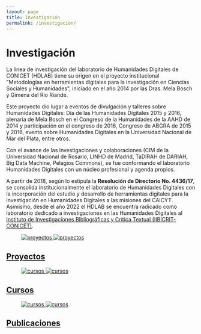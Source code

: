 ```yaml
---
layout: page
title: Investigación
permalink: /investigacion/
---
```


# Investigación

La línea de investigación del laboratorio de Humanidades Digitales de CONICET (HDLAB) tiene su origen en el proyecto institucional "Metodologías en herramientas digitales para la investigación en Ciencias Sociales y Humanidades", iniciado en el año 2014 por las Dras. Mela Bosch y Gimena del Rio Riande. 

Este proyecto dio lugar a eventos de divulgación y talleres sobre Humanidades Digitales: Día de las Humanidades Digitales 2015 y 2016, plenaria de Mela Bosch en el Congreso de la Humanidades de la AAHD de 2014 y participación en el congreso de 2016, Congreso de ABGRA de 2015 y 2016, evento sobre Humanidades Digitales en la Universidad Nacional de Mar del Plata, entre otros.

Con el avance de las investigaciones y colaboraciones (CIM de la Universidad Nacional de Rosario, LINHD de Madrid, TaDIRAH de DARIAH, Big Data Machine, Pelagios Commons), se fue conformando el laboratorio Humanidades Digitales con un núcleo profesional y agenda propios.

A partir de 2018, según lo estipula la **Resolución de Directorio No. 4436/17**, se consolida institucionalmente el laboratorio de Humanidades Digitales con la incorporación del estudio y desarrollo de herramientas digitales para la investigación en Humanidades Digitales a las misiones del CAICYT. Asimismo, desde el año 2022 el HDLAB se encuentra radicado como laboratorio dedicado a investigaciones en las Humanidades Digitales al [Instituto de Investigaciones Bibliográficas y Crítica Textual (IIBICRIT-CONICET)](https://iibicrit.conicet.gov.ar/).


<div class="container">
  <div class="post-list" itemscope="" itemtype="http://schema.org/Blog">
    <div class="post-card" itemprop="blogPosts" itemscope="" itemtype="http://schema.org/BlogPosting">
      <a href="{{ site.baseurl }}/proyectos">
        <figure class="post-card__thumb">
          <img class="lazyload blur" src="{{ site.url }}{{ site.baseurl }}/assets/img/posts/proyecto_thumb.jpg" alt="proyectos"/>
          <noscript><img src="{{ site.url }}{{ site.baseurl }}/assets/img/posts/proyecto_thumb.jpg" alt="proyectos"/></noscript>
        </figure>
      </a>
      <a class="post-card__inner" href="{{ site.baseurl }}/proyectos">
        <div class="post-card__header">
          <h2>Proyectos</h2>
        </div>
      </a>
    </div>
    <div class="post-card" itemprop="blogPosts" itemscope="" itemtype="http://schema.org/BlogPosting">
      <a href="{{ site.baseurl }}/cursos">
        <figure class="post-card__thumb">
          <img
              src="{{ site.url }}{{ site.baseurl }}/assets/img/posts/clase_thumb.jpg"
              class="lazyload blur"
              alt="cursos"/> 
          <noscript><img src="{{ site.url }}{{ site.baseurl }}/assets/img/posts/clase_thumb.jpg" alt="cursos"></noscript>
        </figure>
      </a>
      <a class="post-card__inner" href="{{ site.baseurl }}/cursos">
        <div class="post-card__header">
          <h2>Cursos</h2>
        </div>
      </a>
    </div>
    <div class="post-card" itemprop="blogPosts" itemscope="" itemtype="http://schema.org/BlogPosting">
      <a href="{{ site.baseurl }}/publicaciones">
        <figure class="post-card__thumb">
          <img
              src="{{ site.url }}{{ site.baseurl }}/assets/img/posts/publicaciones_thumb.jpg"
              class="lazyload blur"
              alt="cursos"
            />
          <noscript><img src="{{ site.url }}{{ site.baseurl }}/assets/img/posts/publicaciones_thumb.jpg" alt="cursos"/></noscript>
        </figure>
      </a>
      <a class="post-card__inner" href="{{ site.baseurl }}/publicaciones">
        <div class="post-card__header">
          <h2>Publicaciones</h2>
        </div>
      </a>
    </div>

  </div>
</div>
